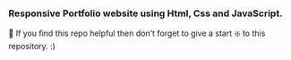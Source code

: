 ### Responsive Portfolio website using Html, Css and JavaScript.

🙏 If you find this repo helpful then don't forget to give a start ❇️  to this repository. :)

